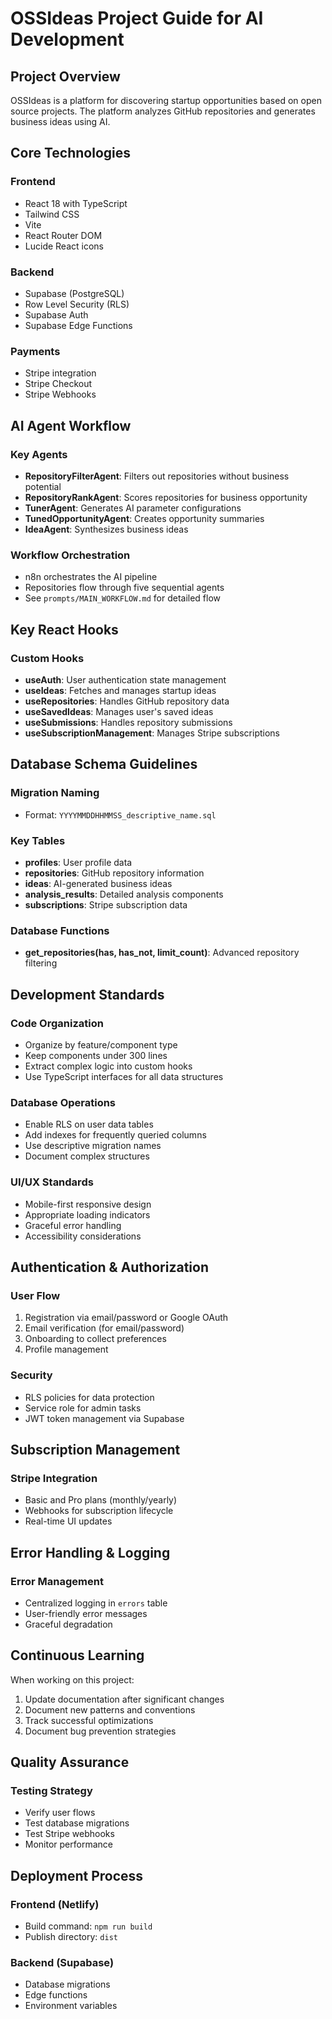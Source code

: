 # OSSIdeas Project Guide for AI Development

## Project Overview

OSSIdeas is a platform for discovering startup opportunities based on open source projects. The platform analyzes GitHub repositories and generates business ideas using AI.

## Core Technologies

### Frontend
- React 18 with TypeScript
- Tailwind CSS
- Vite
- React Router DOM
- Lucide React icons

### Backend
- Supabase (PostgreSQL)
- Row Level Security (RLS)
- Supabase Auth
- Supabase Edge Functions

### Payments
- Stripe integration
- Stripe Checkout
- Stripe Webhooks

## AI Agent Workflow

### Key Agents
- **RepositoryFilterAgent**: Filters out repositories without business potential
- **RepositoryRankAgent**: Scores repositories for business opportunity
- **TunerAgent**: Generates AI parameter configurations
- **TunedOpportunityAgent**: Creates opportunity summaries
- **IdeaAgent**: Synthesizes business ideas

### Workflow Orchestration
- n8n orchestrates the AI pipeline
- Repositories flow through five sequential agents
- See `prompts/MAIN_WORKFLOW.md` for detailed flow

## Key React Hooks

### Custom Hooks
- **useAuth**: User authentication state management
- **useIdeas**: Fetches and manages startup ideas
- **useRepositories**: Handles GitHub repository data
- **useSavedIdeas**: Manages user's saved ideas
- **useSubmissions**: Handles repository submissions
- **useSubscriptionManagement**: Manages Stripe subscriptions

## Database Schema Guidelines

### Migration Naming
- Format: `YYYYMMDDHHMMSS_descriptive_name.sql`

### Key Tables
- **profiles**: User profile data
- **repositories**: GitHub repository information
- **ideas**: AI-generated business ideas
- **analysis_results**: Detailed analysis components
- **subscriptions**: Stripe subscription data

### Database Functions
- **get_repositories(has, has_not, limit_count)**: Advanced repository filtering

## Development Standards

### Code Organization
- Organize by feature/component type
- Keep components under 300 lines
- Extract complex logic into custom hooks
- Use TypeScript interfaces for all data structures

### Database Operations
- Enable RLS on user data tables
- Add indexes for frequently queried columns
- Use descriptive migration names
- Document complex structures

### UI/UX Standards
- Mobile-first responsive design
- Appropriate loading indicators
- Graceful error handling
- Accessibility considerations

## Authentication & Authorization

### User Flow
1. Registration via email/password or Google OAuth
2. Email verification (for email/password)
3. Onboarding to collect preferences
4. Profile management

### Security
- RLS policies for data protection
- Service role for admin tasks
- JWT token management via Supabase

## Subscription Management

### Stripe Integration
- Basic and Pro plans (monthly/yearly)
- Webhooks for subscription lifecycle
- Real-time UI updates

## Error Handling & Logging

### Error Management
- Centralized logging in `errors` table
- User-friendly error messages
- Graceful degradation

## Continuous Learning

When working on this project:

1. Update documentation after significant changes
2. Document new patterns and conventions
3. Track successful optimizations
4. Document bug prevention strategies

## Quality Assurance

### Testing Strategy
- Verify user flows
- Test database migrations
- Test Stripe webhooks
- Monitor performance

## Deployment Process

### Frontend (Netlify)
- Build command: `npm run build`
- Publish directory: `dist`

### Backend (Supabase)
- Database migrations
- Edge functions
- Environment variables